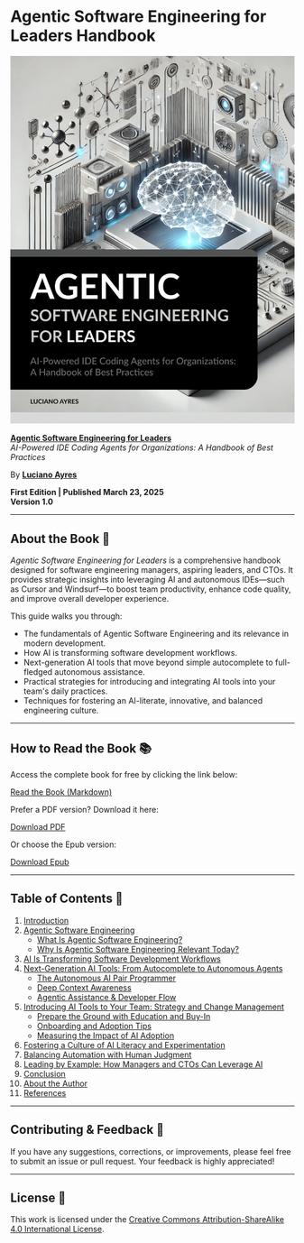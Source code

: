 # Agentic Software Engineering for Leaders Handbook

![Book Cover](./images/agentic_software_engineering_for_leaders_book_cover.png)

**[Agentic Software Engineering for Leaders](./Agentic_Software_Engineering_for_Leaders_Handbook.md)**  
_AI-Powered IDE Coding Agents for Organizations: A Handbook of Best Practices_

By **[Luciano Ayres](https://www.linkedin.com/in/lucianoayres)**

**First Edition | Published March 23, 2025**  
**Version 1.0**

---

## About the Book 📖

_Agentic Software Engineering for Leaders_ is a comprehensive handbook designed for software engineering managers, aspiring leaders, and CTOs. It provides strategic insights into leveraging AI and autonomous IDEs—such as Cursor and Windsurf—to boost team productivity, enhance code quality, and improve overall developer experience.

This guide walks you through:

- The fundamentals of Agentic Software Engineering and its relevance in modern development.
- How AI is transforming software development workflows.
- Next-generation AI tools that move beyond simple autocomplete to full-fledged autonomous assistance.
- Practical strategies for introducing and integrating AI tools into your team's daily practices.
- Techniques for fostering an AI-literate, innovative, and balanced engineering culture.

---

## How to Read the Book 📚

Access the complete book for free by clicking the link below:

[Read the Book (Markdown)](./Agentic_Software_Engineering_for_Leaders_Handbook.md)

Prefer a PDF version? Download it here:

[Download PDF](./pdf/Agentic_Software_Engineering_for_Leaders_Handbook_by_Luciano_Ayres.pdf)

Or choose the Epub version:

[Download Epub](./epub/Agentic_Software_Engineering_for_Leaders_Handbook_by_Luciano_Ayres.epub)

---

## Table of Contents 📝

1. [Introduction](./_Agentic_Software_Engineering_for_Leaders_Handbook.md#introduction)
2. [Agentic Software Engineering](./_Agentic_Software_Engineering_for_Leaders_Handbook.md#agentic-software-engineering)
   - [What Is Agentic Software Engineering?](./_Agentic_Software_Engineering_for_Leaders_Handbook.md#what-is-agentic-software-engineering)
   - [Why Is Agentic Software Engineering Relevant Today?](./_Agentic_Software_Engineering_for_Leaders_Handbook.md#why-is-agentic-software-engineering-relevant-today)
3. [AI Is Transforming Software Development Workflows](./_Agentic_Software_Engineering_for_Leaders_Handbook.md#ai-is-transforming-software-development-workflows)
4. [Next-Generation AI Tools: From Autocomplete to Autonomous Agents](./_Agentic_Software_Engineering_for_Leaders_Handbook.md#next-generation-ai-tools-from-autocomplete-to-autonomous-agents)
   - [The Autonomous AI Pair Programmer](./_Agentic_Software_Engineering_for_Leaders_Handbook.md#the-autonomous-ai-pair-programmer)
   - [Deep Context Awareness](./_Agentic_Software_Engineering_for_Leaders_Handbook.md#deep-context-awareness)
   - [Agentic Assistance & Developer Flow](./_Agentic_Software_Engineering_for_Leaders_Handbook.md#agentic-assistance--developer-flow)
5. [Introducing AI Tools to Your Team: Strategy and Change Management](./_Agentic_Software_Engineering_for_Leaders_Handbook.md#introducing-ai-tools-to-your-team-strategy-and-change-management)
   - [Prepare the Ground with Education and Buy-In](./_Agentic_Software_Engineering_for_Leaders_Handbook.md#prepare-the-ground-with-education-and-buy-in)
   - [Onboarding and Adoption Tips](./_Agentic_Software_Engineering_for_Leaders_Handbook.md#onboarding-and-adoption-tips)
   - [Measuring the Impact of AI Adoption](./_Agentic_Software_Engineering_for_Leaders_Handbook.md#measuring-the-impact-of-ai-adoption)
6. [Fostering a Culture of AI Literacy and Experimentation](./_Agentic_Software_Engineering_for_Leaders_Handbook.md#fostering-a-culture-of-ai-literacy-and-experimentation)
7. [Balancing Automation with Human Judgment](./_Agentic_Software_Engineering_for_Leaders_Handbook.md#balancing-automation-with-human-judgment)
8. [Leading by Example: How Managers and CTOs Can Leverage AI](./_Agentic_Software_Engineering_for_Leaders_Handbook.md#leading-by-example-how-managers-and-ctos-can-leverage-ai)
9. [Conclusion](./_Agentic_Software_Engineering_for_Leaders_Handbook.md#conclusion)
10. [About the Author](./_Agentic_Software_Engineering_for_Leaders_Handbook.md#about-the-author)
11. [References](./_Agentic_Software_Engineering_for_Leaders_Handbook.md#references)

---

## Contributing & Feedback 🤝

If you have any suggestions, corrections, or improvements, please feel free to submit an issue or pull request. Your feedback is highly appreciated!

---

## License 📄

This work is licensed under the [Creative Commons Attribution-ShareAlike 4.0 International License](https://creativecommons.org/licenses/by-sa/4.0/).
